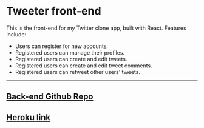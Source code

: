 # Tweeter front-end

This is the front-end for my Twitter clone app, built with React.
Features include:

* Users can register for new accounts.
* Registered users can manage their profiles.
* Registered users can create and edit tweets.
* Registered users can create and edit tweet comments.
* Registered users can retweet other users' tweets.

------
[Back-end Github Repo](https://github.com/rgilbert82/twitter_clone_backend)
------
[Heroku link](https://rg-tweeter.herokuapp.com/)
------
